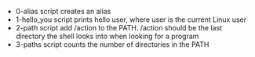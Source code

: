 - 0-alias script creates an alias
- 1-hello_you script prints hello user, where user is the current Linux user
- 2-path script add /action to the PATH. /action should be the last directory the shell looks into when looking for a program
- 3-paths script counts the number of directories in the PATH

